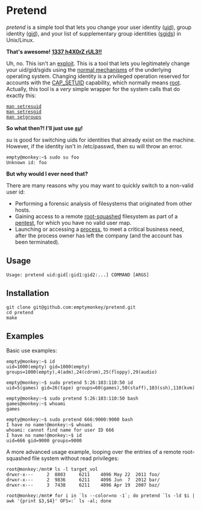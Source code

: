 # Pretend #
_pretend_ is a simple tool that lets you change your user identity ([uid](http://en.wikipedia.org/wiki/User_identifier_%28Unix%29)), group identity ([gid](http://en.wikipedia.org/wiki/Group_identifier)), and your list of supplementary group identities ([sgids](http://en.wikipedia.org/wiki/Group_identifier#Primary_vs._supplementary)) in Unix/Linux.  

**That's awesome! [1337 h4X0rZ rUL3!!](http://hackertyper.com/)**

Uh, no. This isn't an [exploit](http://en.wikipedia.org/wiki/Exploit_%28computer_security%29). This is a tool that lets you legitimately change your uid/gid/sgids using the [normal mechanisms](http://en.wikipedia.org/wiki/Syscall) of the underlying operating system. Changing identity is a privileged operation reserved for accounts with the [CAP_SETUID](http://lxr.linux.no/#linux+v3.9.4/include/uapi/linux/capability.h#L132) capability, which normally means [root](http://en.wikipedia.org/wiki/Superuser#Unix_and_Unix-like). Actually, this tool is a *very* simple wrapper for the system calls that do exactly this:

<pre><code><a href="http://linux.die.net/man/2/setresuid">man setresuid</a>
<a href="http://linux.die.net/man/2/setresgid">man setresgid</a>
<a href="http://linux.die.net/man/2/setgroups">man setgroups</a>
</code></pre>
  

**So what then?! I'll just use _[su](http://linux.die.net/man/1/su)_!**

_su_ is good for switching uids for identities that already exist on the machine. However, if the identity isn't in /etc/passwd, then su will throw an error.

    empty@monkey:~$ sudo su foo
    Unknown id: foo
  

**But why would I ever need that?**

There are many reasons why you may want to quickly switch to a non-valid user id:

* Performing a forensic analysis of filesystems that originated from other hosts.
* Gaining access to a remote [root-squashed](http://en.wikipedia.org/wiki/Unix_security#Root_squash) filesystem as part of a [pentest](http://en.wikipedia.org/wiki/Penetration_test), for which you have no valid user map.
* Launching or accessing a [process](http://en.wikipedia.org/wiki/Process_%28computing%29), to meet a critical business need, after the process owner has left the company (and the account has been terminated).

## Usage ##

    Usage: pretend uid:gid[:gid1:gid2:...] COMMAND [ARGS]


## Installation ##

    git clone git@github.com:emptymonkey/pretend.git
    cd pretend
    make


## Examples ##

Basic use examples:

    empty@monkey:~$ id
    uid=1000(empty) gid=1000(empty) groups=1000(empty),4(adm),24(cdrom),25(floppy),29(audio)

    empty@monkey:~$ sudo pretend 5:26:103:110:50 id
    uid=5(games) gid=26(tape) groups=60(games),50(staff),103(ssh),110(kvm)

    empty@monkey:~$ sudo pretend 5:26:103:110:50 bash
    games@monkey:~$ whoami
    games

    empty@monkey:~$ sudo pretend 666:9000:9000 bash
    I have no name!@monkey:~$ whoami
    whoami: cannot find name for user ID 666
    I have no name!@monkey:~$ id
    uid=666 gid=9000 groups=9000

A more advanced usage example, looping over the entries of a remote root-squashed file system without read privileges:

    root@monkey:/mnt# ls -l target_vol
    drwxr-x---     2  8803     6211    4096 May 22  2011 foo/
    drwxr-x---     2  9836     6211    4096 Jun  7  2012 bar/
    drwxr-x---     3  7438     6211    4096 Apr 19  2007 baz/

    root@monkey:/mnt# for i in `ls --color=no -1`; do pretend `ls -ld $i | awk '{print $3,$4}' OFS=:` ls -al; done
